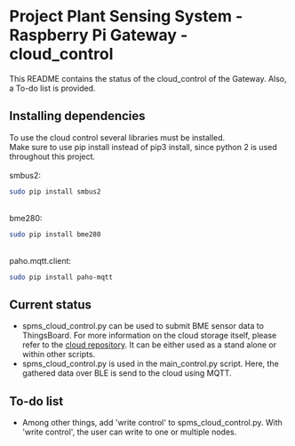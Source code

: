 # Project Plant Sensing System - Raspberry Pi Gateway - cloud_control
This README contains the status of the cloud_control of the Gateway. Also, a To-do list is provided.

## Installing dependencies
To use the cloud control several libraries must be installed.\
Make sure to use pip install instead of pip3 install, since python 2 is used throughout this project.\
\
smbus2:
```bash
sudo pip install smbus2
```
\
bme280:
```bash
sudo pip install bme280
```
\
paho.mqtt.client:
```bash
sudo pip install paho-mqtt
```

## Current status
- spms_cloud_control.py can be used to submit BME sensor data to ThingsBoard. For more information on the cloud storage itself, please refer to the [cloud repository](https://github.com/Jeedella/Plantenna_2_Cloud). It can be either used as a stand alone or within other scripts.
- spms_cloud_control.py is used in the main_control.py script. Here, the gathered data over BLE is send to the cloud using MQTT.

## To-do list
- Among other things, add 'write control' to spms_cloud_control.py. With 'write control', the user can write to one or multiple nodes.
